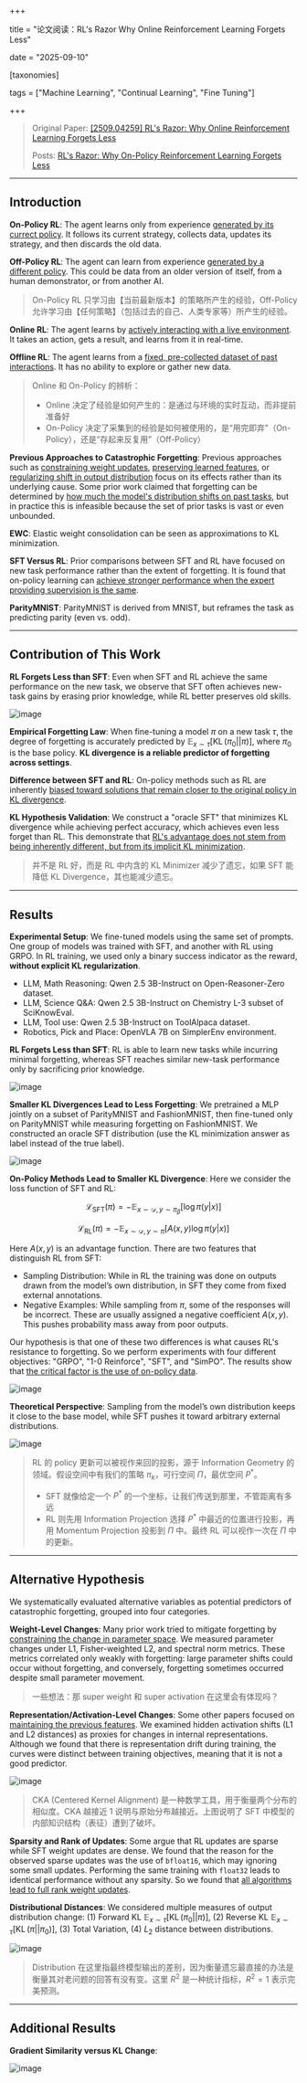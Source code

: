 +++

title = "论文阅读：RL's Razor Why Online Reinforcement Learning Forgets Less"

date = "2025-09-10"

[taxonomies]

tags = ["Machine Learning", "Continual Learning", "Fine Tuning"]

+++

> Original Paper: [[2509.04259] RL&apos;s Razor: Why Online Reinforcement Learning Forgets Less](https://www.arxiv.org/abs/2509.04259)
>
> Posts: [RL&apos;s Razor: Why On-Policy Reinforcement Learning Forgets Less](https://jyopari.github.io/posts/rl_razor)

---

## Introduction

**On-Policy RL**: The agent learns only from experience <u>generated by its currect policy</u>. It follows its current strategy, collects data, updates its strategy, and then discards the old data.

**Off-Policy RL**: The agent can learn from experience <u>generated by a different policy</u>. This could be data from an older version of itself, from a human demonstrator, or from another AI.

> On-Policy RL 只学习由【当前最新版本】的策略所产生的经验，Off-Policy 允许学习由【任何策略】（包括过去的自己、人类专家等）所产生的经验。

**Online RL**: The agent learns by <u>actively interacting with a live environment</u>. It takes an action, gets a result, and learns from it in real-time.

**Offline RL**: The agent learns from a <u>fixed, pre-collected dataset of past interactions</u>. It has no ability to explore or gather new data.

> Online 和 On-Policy 的辨析：
>
> - Online 决定了经验是如何产生的：是通过与环境的实时互动，而非提前准备好
> - On-Policy 决定了采集到的经验是如何被使用的，是“用完即弃”（On-Policy），还是“存起来反复用”（Off-Policy）

**Previous Approaches to Catastrophic Forgetting**: Previous approaches such as <u>constraining weight updates</u>, <u>preserving learned features</u>, or <u>regularizing shift in output distribution</u> focus on its effects rather than its underlying cause. Some prior work claimed that forgetting can be determined by <u>how much the model's distribution shifts on past tasks</u>, but in practice this is infeasible because the set of prior tasks is vast or even unbounded.

**EWC**: Elastic weight consolidation can be seen as approximations to KL minimization.

**SFT Versus RL**: Prior comparisons between SFT and RL have focused on new task performance rather than the extent of forgetting. It is found that on-policy learning can <u>achieve stronger performance when the expert providing supervision is the same</u>.

**ParityMNIST**: ParityMNIST is derived from MNIST, but reframes the task as predicting parity (even vs. odd).

---

## Contribution of This Work

**RL Forgets Less than SFT**: Even when SFT and RL achieve the same performance on the new task, we observe that SFT often achieves new-task gains by erasing prior knowledge, while RL better preserves old skills.

![image](assets/image-20250909102057-78oqku5.png "Bias toward KL-minimal solutions reduces forgetting: (1) Left: RL converges to those closest in KL to the base model. (2) Right: RL preserves better prior-task performance compared to SFT.")​

**Empirical Forgetting Law**: When fine-tuning a model $\pi$ on a new task $\tau$, the degree of forgetting is accurately predicted by $\mathbb{E}_{x \sim \tau}[\operatorname{KL}(\pi_0 ||\pi)]$, where $\pi_0$ is the base policy. **KL divergence is a reliable predictor of forgetting across settings**.

**Difference between SFT and RL**: On-policy methods such as RL are inherently <u>biased toward solutions that remain closer to the original policy in KL divergence</u>.

**KL Hypothesis Validation**: We construct a "oracle SFT" that minimizes KL divergence while achieving perfect accuracy, which achieves even less forget than RL. This demonstrate that <u>RL's advantage does not stem from being inherently different, but from its implicit KL minimization</u>.

> 并不是 RL 好，而是 RL 中内含的 KL Minimizer 减少了遗忘，如果 SFT 能降低 KL Divergence，其也能减少遗忘。

---

## Results

**Experimental Setup**: We fine-tuned models using the same set of prompts. One group of models was trained with SFT, and another with RL using GRPO. In RL training, we used only a binary success indicator as the reward, **without explicit KL regularization**.

- LLM, Math Reasoning: Qwen 2.5 3B-Instruct on Open-Reasoner-Zero dataset.
- LLM, Science Q&A: Qwen 2.5 3B-Instruct on Chemistry L-3 subset of SciKnowEval.
- LLM, Tool use: Qwen 2.5 3B-Instruct on ToolAlpaca dataset.
- Robotics, Pick and Place: OpenVLA 7B on SimplerEnv environment.

**RL Forgets Less than SFT**: RL is able to learn new tasks while incurring minimal forgetting, whereas SFT reaches similar new-task performance only by sacrificing prior knowledge.

![image](assets/image-20250909112119-amhkwcj.png "Pareto frontiers of RL and SFT: Comparing the performance of a fine-tuned model on the new task (x-axis) and prior task (y-axis). Each point corresponds to a model trained with a different set of hyperparameters.")​

**Smaller KL Divergences Lead to Less Forgetting**: We pretrained a MLP jointly on a subset of ParityMNIST and FashionMNIST, then fine-tuned only on ParityMNIST while measuring forgetting on FashionMNIST. We constructed an oracle SFT distribution (use the KL minimization answer as label instead of the true label).

![image](assets/image-20250910102102-a77ljmv.png "KL divergence predicts catastrophic forgetting: (1) SFT outperforms RL only when an oracle distribution is used. (2) Forgetting aligns a single curve when plotted against KL divergence. (3) RL improves new-task accuracy with much smaller KL shifts than SFT.")​

**On-Policy Methods Lead to Smaller KL Divergence**: Here we consider the loss function of SFT and RL:

$$
{\mathcal{L}}_{\mathrm{SFT}}(\pi)=-\mathbb{E}_{x\sim\mathcal{D},y\sim\pi_{\beta}}[\log\pi(y|x)]
$$

$$
\mathcal{L}_{\mathrm{RL}}(\pi)=-\mathbb{E}_{x\sim\mathcal{D},y\sim\pi}\left[A(x,y)\log\pi(y|x)\right]
$$

Here $A(x,y)$ is an advantage function. There are two features that distinguish RL from SFT:

- Sampling Distribution: While in RL the training was done on outputs drawn from the model’s own distribution, in SFT they come from fixed external annotations.
- Negative Examples: While sampling from $\pi$, some of the responses will be incorrect. These are usually assigned a negative coefficient $A(x,y)$. This pushes probability mass away from poor outputs.

Our hypothesis is that one of these two differences is what causes RL's resistance to forgetting. So we perform experiments with four different objectives: "GRPO", "1-0 Reinforce", "SFT", and "SimPO". The results show that <u>the critical factor is the use of on-policy data</u>.

![image](assets/image-20250910112852-pz5kjgm.png "Comparison of algorithm classes: &quot;Pos Examples&quot; indicates that the dataset only contains positive examples while &quot;Pos + Neg Examples&quot; indicates that the dataset contains both positive and negative examples.")​

**Theoretical Perspective**: Sampling from the model’s own distribution keeps it close to the base model, while SFT pushes it toward arbitrary external distributions.

![image](assets/image-20250910113142-i3xep9v.png "KL-minimal path to optimality.")​

> RL 的 policy 更新可以被视作来回的投影，源于 Information Geometry 的领域。假设空间中有我们的策略 $\pi_k$，可行空间 $\Pi$，最优空间 $P^\ast$。
>
> - SFT 就像给定一个 $P^\ast$ 的一个坐标，让我们传送到那里，不管距离有多远
> - RL 则先用 Information Projection 选择 $P^\ast$ 中最近的位置进行投影，再用 Momentum Projection 投影到 $\Pi$ 中。最终 RL 可以视作一次在 $\Pi$ 中的更新。

---

## Alternative Hypothesis

We systematically evaluated alternative variables as potential predictors of catastrophic forgetting, grouped into four categories.

**Weight-Level Changes**: Many prior work tried to mitigate forgetting by <u>constraining the change in parameter space</u>. We measured parameter changes under L1, Fisher-weighted L2, and spectral norm metrics. These metrics correlated only weakly with forgetting: large parameter shifts could occur without forgetting, and conversely, forgetting sometimes occurred despite small parameter movement.

> 一些想法：那 super weight 和 super activation 在这里会有体现吗？

**Representation/Activation-Level Changes**: Some other papers focused on <u>maintaining the previous features</u>. We examined hidden activation shifts (L1 and L2 distances) as proxies for changes in internal representations. Although we found that there is representation drift during training, the curves were distinct between training objectives, meaning that it is not a good predictor.

![image](assets/image-20250910105915-bchua9h.png "CKA similarity to the base model during training.")​

> CKA (Centered Kernel Alignment) 是一种数学工具，用于衡量两个分布的相似度。CKA 越接近 $1$ 说明与原始分布越接近。上图说明了 SFT 中模型的内部知识结构（表征）遭到了破坏。

**Sparsity and Rank of Updates**: Some argue that RL updates are sparse while SFT weight updates are dense. We found that the reason for the observed sparse updates was the use of `bfloat16`​, which may ignoring some small updates. Performing the same training with `float32`​ leads to identical performance without any sparsity. So we found that <u>all algorithms lead to full rank weight updates</u>.

**Distributional Distances**: We considered multiple measures of output distribution change: (1) Forward KL $\mathbb{E}_{x \sim \tau}[\operatorname{KL}(\pi_0 || \pi)]$, (2) Reverse KL $\mathbb{E}_{x \sim \tau}[\operatorname{KL}(\pi || \pi_0)]$, (3) Total Variation, (4) $L_2$ distance between distributions.

![image](assets/image-20250910104205-36souvi.png "Predictive power of alternative variables compared to forward KL.")​

> Distribution 在这里指最终模型输出的差别，因为衡量遗忘最直接的办法是衡量其对老问题的回答有没有变。这里 $R^2$ 是一种统计指标，$R^2 = 1$ 表示完美预测。

---

## Additional Results

**Gradient Similarity versus KL Change**:

![image](assets/image-20250910110729-fbb692h.png)​

‍

